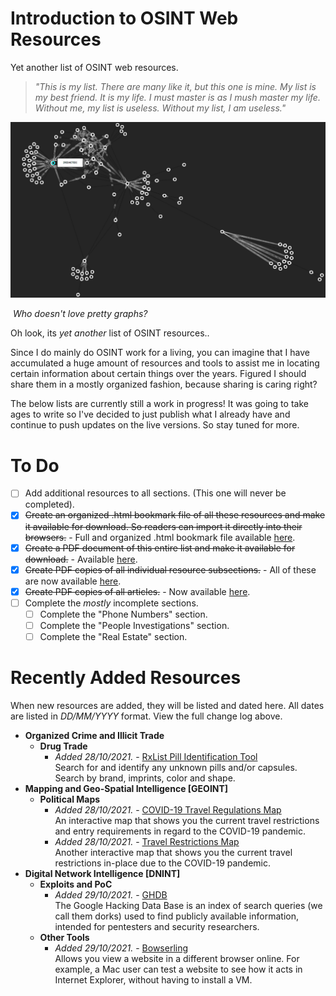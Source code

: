 # **Introduction to OSINT Web Resources**

Yet another list of OSINT web resources.

> _"This is my list. There are many like it, but this one is mine. My list is my best friend. It is my life. I must master is as I mush master my life. Without me, my list is useless. Without my list, I am useless."_

![](Images/List-of-OSINT-Web-Resources-Header-Image.PNG)

​											*Who doesn't love pretty graphs?*

Oh look, its *yet another* list of OSINT resources..

Since I do mainly do OSINT work for a living, you can imagine that I have accumulated a huge amount of resources and tools to assist me in locating certain information about certain things over the years. Figured I should share them in a mostly organized fashion, because sharing is caring right?

The below lists are currently still a work in progress! It was going to take ages to write so I've decided to just publish what I already have and continue to push updates on the live versions. So stay tuned for more.


# **To Do**

- [ ] Add additional resources to all sections. (This one will never be completed).
- [x] ~~Create an organized .html bookmark file of all these resources and make it available for download. So readers can import it directly into their browsers.~~ - Full and organized .html bookmark file available [here](https://github.com/OhShINT/ohshint.gitbook.io/blob/main/Lists_of_OSINT_Web_Resources/Bookmarks/OHSHINT_Complete_Bookmarks_Organized_20-10-2021.html).
- [x] ~~Create a PDF document of this entire list and make it available for download.~~ - Available [here](https://github.com/OhShINT/ohshint.gitbook.io/blob/main/Lists_of_OSINT_Web_Resources/PDFs/ohshint_Complete_List_of_OSINT_Web_Resources.pdf).
- [x] ~~Create PDF copies of all individual resource subsections.~~ - All of these are now available [here](https://github.com/OhShINT/ohshint.gitbook.io/tree/main/Lists_of_OSINT_Web_Resources/PDFs).
- [x] ~~Create PDF copies of all articles.~~ - Now available [here](https://github.com/OhShINT/ohshint.gitbook.io/tree/main/OSINT_Articles/PDFs).
- [ ] Complete the *mostly* incomplete sections.
  - [ ] Complete the "Phone Numbers" section.
  - [ ] Complete the "People Investigations" section.
  - [ ] Complete the "Real Estate" section.

# **Recently Added Resources**

When new resources are added, they will be listed and dated here. All dates are listed in *DD/MM/YYYY* format. View the full change log above.

- **Organized Crime and Illicit Trade**
  - **Drug Trade**
    - _Added 28/10/2021._ - [RxList Pill Identification Tool](https://www.rxlist.com/pill-identification-tool/article.htm)  
Search for and identify any unknown pills and/or capsules. Search by brand, imprints, color and shape.
- **Mapping and Geo-Spatial Intelligence [GEOINT]**
  - **Political Maps**
    - _Added 28/10/2021._ - [COVID-19 Travel Regulations Map](https://www.iatatravelcentre.com/world.php)  
  An interactive map that shows you the current travel restrictions and entry requirements in regard to the COVID-19 pandemic.
    - _Added 28/10/2021._ - [Travel Restrictions Map](https://apply.joinsherpa.com/map)  
  Another interactive map that shows you the current travel restrictions in-place due to the COVID-19 pandemic.
- **Digital Network Intelligence [DNINT]**
  - **Exploits and PoC**
    - _Added 29/10/2021._ - [GHDB](https://www.exploit-db.com/google-hacking-database)  
The Google Hacking Data Base is an index of search queries (we call them dorks) used to find publicly available information, intended for pentesters and security researchers.
  - **Other Tools**
    - _Added 29/10/2021._ - [Bowserling](https://www.browserling.com/)  
Allows you view a website in a different browser online. For example, a Mac user can test a website to see how it acts in Internet Explorer, without having to install a VM.
